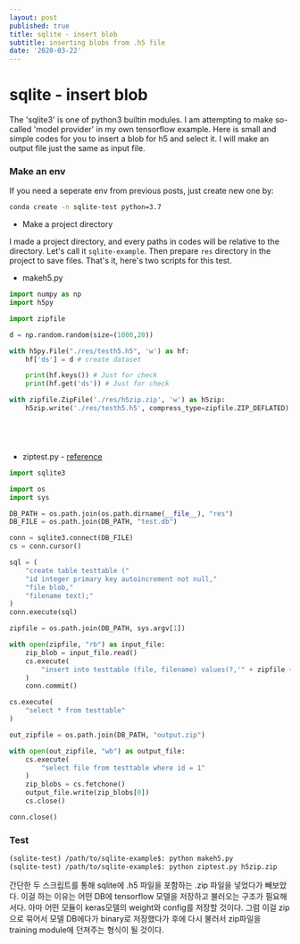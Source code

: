 ```yaml
---
layout: post
published: true
title: sqlite - insert blob
subtitle: inserting blobs from .h5 file
date: '2020-03-22'
---
```


# sqlite - insert blob

The 'sqlite3' is one of python3 builtin modules. I am attempting to make so-called 'model provider' in my own tensorflow example. Here is small and simple codes for you to insert a blob for h5 and select it. I will make an output file just the same as input file.



### Make an env

If you need a seperate env from previous posts, just create new one by:

```bash
conda create -n sqlite-test python=3.7
```



* Make a project directory

I made a project directory, and every paths in codes will be relative to the directory. Let's call it `sqlite-example`. Then prepare `res` directory in the project to save files. That's it, here's two scripts for this test.



* makeh5.py

```python
import numpy as np
import h5py

import zipfile

d = np.random.random(size=(1000,20))

with h5py.File("./res/testh5.h5", 'w') as hf:
    hf['ds'] = d # create dataset

    print(hf.keys()) # Just for check
    print(hf.get('ds')) # Just for check

with zipfile.ZipFile('./res/h5zip.zip', 'w') as h5zip:
    h5zip.write('./res/testh5.h5', compress_type=zipfile.ZIP_DEFLATED)






```



* ziptest.py - [reference](https://anothergisblog.blogspot.com/2011/11/using-sqlite3-to-store-blob-data.html) 

```python
import sqlite3

import os
import sys

DB_PATH = os.path.join(os.path.dirname(__file__), "res")
DB_FILE = os.path.join(DB_PATH, "test.db")

conn = sqlite3.connect(DB_FILE)
cs = conn.cursor()

sql = (
    "create table testtable ("
    "id integer primary key autoincrement not null,"
    "file blob,"
    "filename text);"
)
conn.execute(sql)

zipfile = os.path.join(DB_PATH, sys.argv[1])

with open(zipfile, "rb") as input_file:
    zip_blob = input_file.read()
    cs.execute(
        "insert into testtable (file, filename) values(?,'" + zipfile + "')", [sqlite3.Binary(zip_blob)]
    )
    conn.commit()

cs.execute(
    "select * from testtable"
)

out_zipfile = os.path.join(DB_PATH, "output.zip")

with open(out_zipfile, "wb") as output_file:
    cs.execute(
        "select file from testtable where id = 1"
    )
    zip_blobs = cs.fetchone()
    output_file.write(zip_blobs[0])
    cs.close()

conn.close()

```



### Test

```bash
(sqlite-test) /path/to/sqlite-example$: python makeh5.py
(sqlite-test) /path/to/sqlite-example$: python ziptest.py h5zip.zip
```



간단한 두 스크립트를 통해 sqlite에 .h5 파일을 포함하는 .zip 파일을 넣었다가 빼보았다. 이걸 하는 이유는 어떤 DB에 tensorflow 모델을 저장하고 불러오는 구조가 필요해서다. 아마 어떤 모듈이 keras모델의 weight와 config를 저장할 것이다. 그럼 이걸 zip으로 묶어서 모델 DB에다가 binary로 저장했다가 후에 다시 불러서 zip파일을 training module에 던져주는 형식이 될 것이다. 
